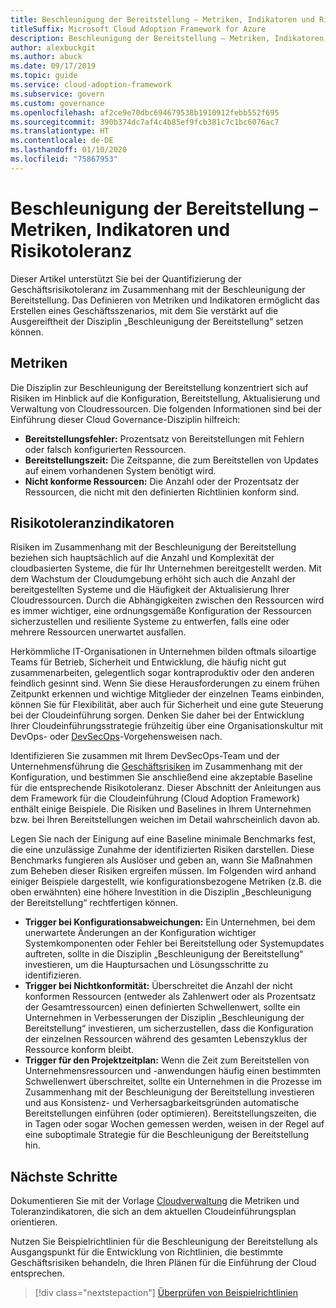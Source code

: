 ```yaml
---
title: Beschleunigung der Bereitstellung – Metriken, Indikatoren und Risikotoleranz
titleSuffix: Microsoft Cloud Adoption Framework for Azure
description: Beschleunigung der Bereitstellung – Metriken, Indikatoren und Risikotoleranz
author: alexbuckgit
ms.author: abuck
ms.date: 09/17/2019
ms.topic: guide
ms.service: cloud-adoption-framework
ms.subservice: govern
ms.custom: governance
ms.openlocfilehash: af2ce9e70dbc694679538b1910912febb552f695
ms.sourcegitcommit: 390b374dc7af4c4b85ef9fcb381c7c1bc6076ac7
ms.translationtype: HT
ms.contentlocale: de-DE
ms.lasthandoff: 01/10/2020
ms.locfileid: "75867953"
---
```

# <a name="deployment-acceleration-metrics-indicators-and-risk-tolerance"></a>Beschleunigung der Bereitstellung – Metriken, Indikatoren und Risikotoleranz

Dieser Artikel unterstützt Sie bei der Quantifizierung der Geschäftsrisikotoleranz im Zusammenhang mit der Beschleunigung der Bereitstellung. Das Definieren von Metriken und Indikatoren ermöglicht das Erstellen eines Geschäftsszenarios, mit dem Sie verstärkt auf die Ausgereiftheit der Disziplin „Beschleunigung der Bereitstellung“ setzen können.

## <a name="metrics"></a>Metriken

Die Disziplin zur Beschleunigung der Bereitstellung konzentriert sich auf Risiken im Hinblick auf die Konfiguration, Bereitstellung, Aktualisierung und Verwaltung von Cloudressourcen. Die folgenden Informationen sind bei der Einführung dieser Cloud Governance-Disziplin hilfreich:

- **Bereitstellungsfehler:** Prozentsatz von Bereitstellungen mit Fehlern oder falsch konfigurierten Ressourcen.
- **Bereitstellungszeit:** Die Zeitspanne, die zum Bereitstellen von Updates auf einem vorhandenen System benötigt wird.
- **Nicht konforme Ressourcen:** Die Anzahl oder der Prozentsatz der Ressourcen, die nicht mit den definierten Richtlinien konform sind.

## <a name="risk-tolerance-indicators"></a>Risikotoleranzindikatoren

Risiken im Zusammenhang mit der Beschleunigung der Bereitstellung beziehen sich hauptsächlich auf die Anzahl und Komplexität der cloudbasierten Systeme, die für Ihr Unternehmen bereitgestellt werden. Mit dem Wachstum der Cloudumgebung erhöht sich auch die Anzahl der bereitgestellten Systeme und die Häufigkeit der Aktualisierung Ihrer Cloudressourcen. Durch die Abhängigkeiten zwischen den Ressourcen wird es immer wichtiger, eine ordnungsgemäße Konfiguration der Ressourcen sicherzustellen und resiliente Systeme zu entwerfen, falls eine oder mehrere Ressourcen unerwartet ausfallen.

<!-- "en-us" location is required for the URL below. -->

Herkömmliche IT-Organisationen in Unternehmen bilden oftmals siloartige Teams für Betrieb, Sicherheit und Entwicklung, die häufig nicht gut zusammenarbeiten, gelegentlich sogar kontraproduktiv oder den anderen feindlich gesinnt sind. Wenn Sie diese Herausforderungen zu einem frühen Zeitpunkt erkennen und wichtige Mitglieder der einzelnen Teams einbinden, können Sie für Flexibilität, aber auch für Sicherheit und eine gute Steuerung bei der Cloudeinführung sorgen. Denken Sie daher bei der Entwicklung Ihrer Cloudeinführungsstrategie frühzeitig über eine Organisationskultur mit DevOps- oder [DevSecOps](https://www.microsoft.com/en-us/securityengineering/devsecops)-Vorgehensweisen nach.

Identifizieren Sie zusammen mit Ihrem DevSecOps-Team und der Unternehmensführung die [Geschäftsrisiken](./business-risks.md) im Zusammenhang mit der Konfiguration, und bestimmen Sie anschließend eine akzeptable Baseline für die entsprechende Risikotoleranz. Dieser Abschnitt der Anleitungen aus dem Framework für die Cloudeinführung (Cloud Adoption Framework) enthält einige Beispiele. Die Risiken und Baselines in Ihrem Unternehmen bzw. bei Ihren Bereitstellungen weichen im Detail wahrscheinlich davon ab.

Legen Sie nach der Einigung auf eine Baseline minimale Benchmarks fest, die eine unzulässige Zunahme der identifizierten Risiken darstellen. Diese Benchmarks fungieren als Auslöser und geben an, wann Sie Maßnahmen zum Beheben dieser Risiken ergreifen müssen. Im Folgenden wird anhand einiger Beispiele dargestellt, wie konfigurationsbezogene Metriken (z.B. die oben erwähnten) eine höhere Investition in die Disziplin „Beschleunigung der Bereitstellung“ rechtfertigen können.

- **Trigger bei Konfigurationsabweichungen:** Ein Unternehmen, bei dem unerwartete Änderungen an der Konfiguration wichtiger Systemkomponenten oder Fehler bei Bereitstellung oder Systemupdates auftreten, sollte in die Disziplin „Beschleunigung der Bereitstellung“ investieren, um die Hauptursachen und Lösungsschritte zu identifizieren.
- **Trigger bei Nichtkonformität:** Überschreitet die Anzahl der nicht konformen Ressourcen (entweder als Zahlenwert oder als Prozentsatz der Gesamtressourcen) einen definierten Schwellenwert, sollte ein Unternehmen in Verbesserungen der Disziplin „Beschleunigung der Bereitstellung“ investieren, um sicherzustellen, dass die Konfiguration der einzelnen Ressourcen während des gesamten Lebenszyklus der Ressource konform bleibt.
- **Trigger für den Projektzeitplan:** Wenn die Zeit zum Bereitstellen von Unternehmensressourcen und -anwendungen häufig einen bestimmten Schwellenwert überschreitet, sollte ein Unternehmen in die Prozesse im Zusammenhang mit der Beschleunigung der Bereitstellung investieren und aus Konsistenz- und Verhersagbarkeitsgründen automatische Bereitstellungen einführen (oder optimieren). Bereitstellungszeiten, die in Tagen oder sogar Wochen gemessen werden, weisen in der Regel auf eine suboptimale Strategie für die Beschleunigung der Bereitstellung hin.

## <a name="next-steps"></a>Nächste Schritte

Dokumentieren Sie mit der Vorlage [Cloudverwaltung](./template.md) die Metriken und Toleranzindikatoren, die sich an dem aktuellen Cloudeinführungsplan orientieren.

Nutzen Sie Beispielrichtlinien für die Beschleunigung der Bereitstellung als Ausgangspunkt für die Entwicklung von Richtlinien, die bestimmte Geschäftsrisiken behandeln, die Ihren Plänen für die Einführung der Cloud entsprechen.

> [!div class="nextstepaction"]
> [Überprüfen von Beispielrichtlinien](./policy-statements.md)
